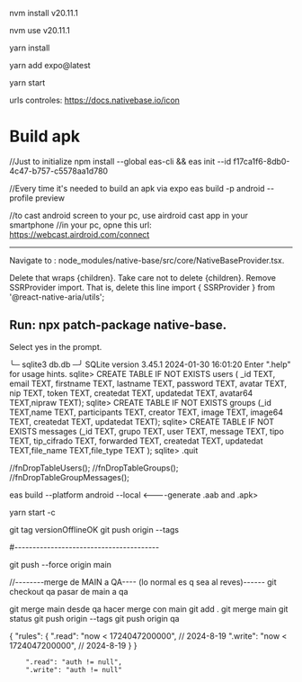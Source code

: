 nvm install v20.11.1

nvm use v20.11.1

yarn install

yarn add expo@latest

yarn start

urls controles: https://docs.nativebase.io/icon

# Build apk

//Just to initialize
npm install --global eas-cli && eas init --id f17ca1f6-8db0-4c47-b757-c5578aa1d780

//Every time it's needed to build an apk via expo
eas build -p android --profile preview

//to cast android screen to your pc, use airdroid cast app in your smartphone
//in your pc, opne this url: https://webcast.airdroid.com/connect

---

Navigate to :
node_modules/native-base/src/core/NativeBaseProvider.tsx.

Delete that wraps {children}. Take care not to delete {children}.
Remove SSRProvider import. That is, delete this line import { SSRProvider } from '@react-native-aria/utils';

## Run: npx patch-package native-base.

Select yes in the prompt.

╰─ sqlite3 db.db ─╯
SQLite version 3.45.1 2024-01-30 16:01:20
Enter ".help" for usage hints.
sqlite> CREATE TABLE IF NOT EXISTS users ( \_id TEXT, email TEXT, firstname TEXT, lastname TEXT, password TEXT, avatar TEXT, nip TEXT, token TEXT, createdat TEXT, updatedat TEXT, avatar64 TEXT,nipraw TEXT);
sqlite> CREATE TABLE IF NOT EXISTS groups (\_id TEXT,name TEXT, participants TEXT, creator TEXT, image TEXT, image64 TEXT, createdat TEXT, updatedat TEXT);
sqlite> CREATE TABLE IF NOT EXISTS messages (\_id TEXT, grupo TEXT, user TEXT, message TEXT, tipo TEXT, tip_cifrado TEXT, forwarded TEXT, createdat TEXT, updatedat TEXT,file_name TEXT,file_type TEXT );
sqlite> .quit

//fnDropTableUsers();
//fnDropTableGroups();
//fnDropTableGroupMessages();

eas build --platform android --local <----generate .aab and .apk>

yarn start -c

git tag versionOfflineOK
git push origin --tags

#----------------------------------------

git push --force origin main

//--------merge de MAIN a QA---- (lo normal es q sea al reves)------
git checkout qa pasar de main a qa

git merge main desde qa hacer merge con main
git add .
git merge main
git status
git push origin --tags
git push origin qa

{
"rules": {
".read": "now < 1724047200000", // 2024-8-19
".write": "now < 1724047200000", // 2024-8-19
}
}

        ".read": "auth != null",
        ".write": "auth != null"
